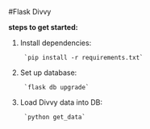 #Flask Divvy

**steps to get started:**

1. Install dependencies:

        `pip install -r requirements.txt`
        
1. Set up database:

        `flask db upgrade`
        
1. Load Divvy data into DB:

        `python get_data`
